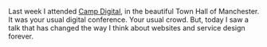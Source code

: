 Last week I attended [Camp Digital](http://www.wearesigma.com/campdigital/2017/), in the beautiful Town Hall of Manchester. It was your usual digital conference. Your usual crowd. But, today I saw a talk that has changed the way I think about websites and service design forever.